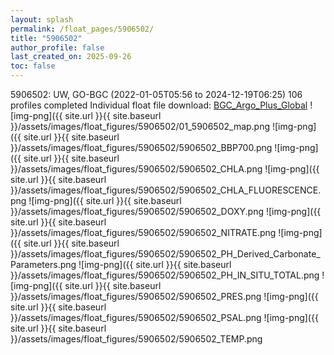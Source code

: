 ```yaml
---
layout: splash
permalink: /float_pages/5906502/
title: "5906502"
author_profile: false
last_created_on: 2025-09-26
toc: false
---
```

 
5906502: UW, GO-BGC (2022-01-05T05:56 to 2024-12-19T06:25)
106 profiles completed
Individual float file download: [BGC_Argo_Plus_Global](https://ftp.soest.hawaii.edu/bgc_argo_plus/Individual_Floats/outliers_removed/5906502_Sprof_processed.nc)
![img-png]({{ site.url }}{{ site.baseurl }}/assets/images/float_figures/5906502/01_5906502_map.png
![img-png]({{ site.url }}{{ site.baseurl }}/assets/images/float_figures/5906502/5906502_BBP700.png
![img-png]({{ site.url }}{{ site.baseurl }}/assets/images/float_figures/5906502/5906502_CHLA.png
![img-png]({{ site.url }}{{ site.baseurl }}/assets/images/float_figures/5906502/5906502_CHLA_FLUORESCENCE.png
![img-png]({{ site.url }}{{ site.baseurl }}/assets/images/float_figures/5906502/5906502_DOXY.png
![img-png]({{ site.url }}{{ site.baseurl }}/assets/images/float_figures/5906502/5906502_NITRATE.png
![img-png]({{ site.url }}{{ site.baseurl }}/assets/images/float_figures/5906502/5906502_PH_Derived_Carbonate_Parameters.png
![img-png]({{ site.url }}{{ site.baseurl }}/assets/images/float_figures/5906502/5906502_PH_IN_SITU_TOTAL.png
![img-png]({{ site.url }}{{ site.baseurl }}/assets/images/float_figures/5906502/5906502_PRES.png
![img-png]({{ site.url }}{{ site.baseurl }}/assets/images/float_figures/5906502/5906502_PSAL.png
![img-png]({{ site.url }}{{ site.baseurl }}/assets/images/float_figures/5906502/5906502_TEMP.png
